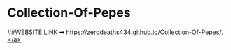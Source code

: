 # Collection-Of-Pepes

##WEBSITE LINK ➡ <a href="https://zerodeaths434.github.io/Collection-Of-Pepes/.">https://zerodeaths434.github.io/Collection-Of-Pepes/.</a>
